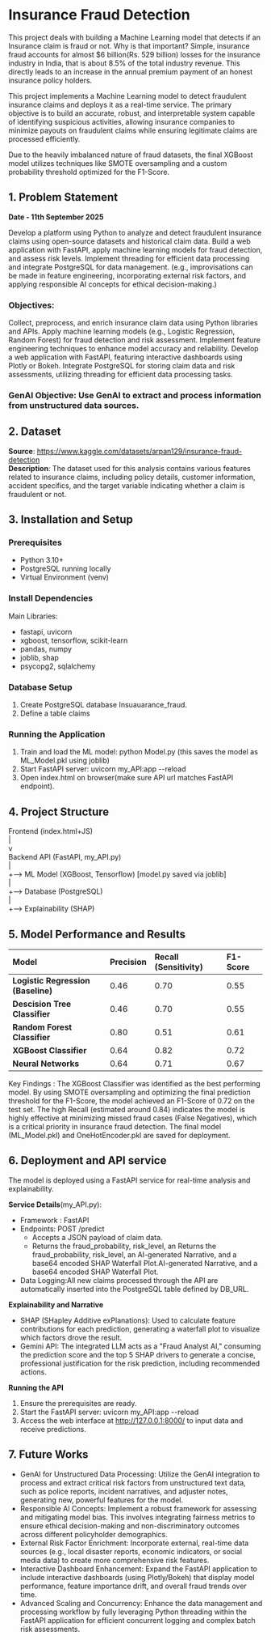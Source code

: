 # Insurance Fraud Detection

This project deals with building a Machine Learning model that detects if an Insurance claim is fraud or not. Why is that important? Simple, insurance fraud accounts for almost $6 billion(Rs. 529 billion) losses for the insurance industry in India, that is about 8.5% of the total industry revenue. This directly leads to an increase in the annual premium payment of an honest insurance policy holders.

This project implements a Machine Learning model to detect fraudulent insurance claims and deploys it as a real-time service. The primary objective is to build an accurate, robust, and interpretable system capable of identifying suspicious activities, allowing insurance companies to minimize payouts on fraudulent claims while ensuring legitimate claims are processed efficiently.

Due to the heavily imbalanced nature of fraud datasets, the final XGBoost model utilizes techniques like SMOTE oversampling and a custom probability threshold optimized for the F1-Score.

## 1. Problem Statement

**Date - 11th September 2025**

Develop a platform using Python to analyze and detect fraudulent insurance claims using open-source datasets and historical claim data. Build a web application with FastAPI, apply machine learning models for fraud detection, and assess risk levels. Implement threading for efficient data processing and integrate PostgreSQL for data management. (e.g., improvisations can be made in feature engineering, incorporating external risk factors, and applying responsible AI concepts for ethical decision-making.)

### Objectives:

Collect, preprocess, and enrich insurance claim data using Python libraries and APIs.
Apply machine learning models (e.g., Logistic Regression, Random Forest) for fraud detection and risk assessment.
Implement feature engineering techniques to enhance model accuracy and reliability.
Develop a web application with FastAPI, featuring interactive dashboards using Plotly or Bokeh.
Integrate PostgreSQL for storing claim data and risk assessments, utilizing threading for efficient data processing tasks.

### GenAI Objective: Use GenAI to extract and process information from unstructured data sources.

## 2. Dataset

**Source**: https://www.kaggle.com/datasets/arpan129/insurance-fraud-detection<br>
**Description**: The dataset used for this analysis contains various features related to insurance claims, including policy details, customer information, accident specifics, and the target variable indicating whether a claim is fraudulent or not.

## 3. Installation and Setup

### Prerequisites

- Python 3.10+
- PostgreSQL running locally
- Virtual Environment (venv)

### Install Dependencies

Main Libraries:

- fastapi, uvicorn
- xgboost, tensorflow, scikit-learn
- pandas, numpy
- joblib, shap
- psycopg2, sqlalchemy

### Database Setup

1. Create PostgreSQL database Insuauarance_fraud.
2. Define a table claims

### Running the Application

1. Train and load the ML model:
   python Model.py
   (this saves the model as ML_Model.pkl using joblib)
2. Start FastAPI server:
   uvicorn my_API:app --reload
3. Open index.html on browser(make sure API url matches FastAPI endpoint).

## 4. Project Structure

Frontend (index.html+JS)<br>
|<br>
v<br>
Backend API (FastAPI, my_API.py)<br>
| <br>
+--> ML Model (XGBoost, Tensorflow) [model.py saved via joblib]<br>
| <br>
+--> Database (PostgreSQL)<br>
| <br>
+--> Explainability (SHAP)<br>

## 5. Model Performance and Results

| Model                              | Precision | Recall (Sensitivity) | F1-Score |
| :--------------------------------- | :-------- | :------------------- | :------- |
| **Logistic Regression (Baseline)** | 0.46      | 0.70                 | 0.55     |
| **Descision Tree Classifier**      | 0.46      | 0.70                 | 0.55     |
| **Random Forest Classifier**       | 0.80      | 0.51                 | 0.61     |
| **XGBoost Classifier**             | 0.64      | 0.82                 | 0.72     |
| **Neural Networks**                | 0.64      | 0.71                 | 0.67     |

Key Findings : The XGBoost Classifier was identified as the best performing model. By using SMOTE oversampling and optimizing the final prediction threshold for the F1-Score, the model achieved an F1-Score of 0.72 on the test set. The high Recall (estimated around 0.84) indicates the model is highly effective at minimizing missed fraud cases (False Negatives), which is a critical priority in insurance fraud detection. The final model (ML_Model.pkl) and OneHotEncoder.pkl are saved for deployment.

## 6. Deployment and API service

The model is deployed using a FastAPI service for real-time analysis and explainability.

**Service Details**(my_API.py):

- Framework : FastAPI
- Endpoints: POST /predict
  - Accepts a JSON payload of claim data.
  - Returns the fraud_probability, risk_level, an Returns the fraud_probability, risk_level, an AI-generated Narrative, and a base64 encoded SHAP Waterfall Plot.AI-generated Narrative, and a base64 encoded SHAP Waterfall Plot.
- Data Logging:All new claims processed through the API are automatically inserted into the PostgreSQL table defined by DB_URL.

**Explainability and Narrative**

- SHAP (SHapley Additive exPlanations): Used to calculate feature contributions for each prediction, generating a waterfall plot to visualize which factors drove the result.
- Gemini API: The integrated LLM acts as a "Fraud Analyst AI," consuming the prediction score and the top 5 SHAP drivers to generate a concise, professional justification for the risk prediction, including recommended actions.

**Running the API**

1. Ensure the prerequisites are ready.
2. Start the FastAPI server:
   uvicorn my_API:app --reload
3. Access the web interface at http://127.0.0.1:8000/ to input data and receive predictions.

## 7. Future Works

- GenAI for Unstructured Data Processing: Utilize the GenAI integration to process and extract critical risk factors from unstructured text data, such as police reports, incident narratives, and adjuster notes, generating new, powerful features for the model.
- Responsible AI Concepts: Implement a robust framework for assessing and mitigating model bias. This involves integrating fairness metrics to ensure ethical decision-making and non-discriminatory outcomes across different policyholder demographics.
- External Risk Factor Enrichment: Incorporate external, real-time data sources (e.g., local disaster reports, economic indicators, or social media data) to create more comprehensive risk features.
- Interactive Dashboard Enhancement: Expand the FastAPI application to include interactive dashboards (using Plotly/Bokeh) that display model performance, feature importance drift, and overall fraud trends over time.
- Advanced Scaling and Concurrency: Enhance the data management and processing workflow by fully leveraging Python threading within the FastAPI application for efficient concurrent logging and complex batch risk assessments.
